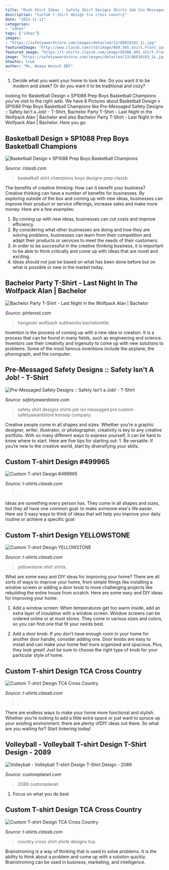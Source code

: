 ```yaml
---
title: "Rush Shirt Ideas : Safety Shirt Designs Shirts Job Isn Messaged Pre Custom Safetyawardstore Konsep Company"
description: "Custom t-shirt design tca cross country"
date: "2022-11-11"
categories:
- "ideas"
tags: ["ideas"]
images:
- "https://safetyawardstore.com/images/detailed/13/AD010183_1L.jpg"
featuredImage: "http://www.classb.com/ctd/image/660.565.shirt.Front.jpg?1502218204"
featured_image: "https://t-shirts.classb.com/image/99306.495.shirt.Front.jpg?1245957757"
image: "https://safetyawardstore.com/images/detailed/13/AD010183_1L.jpg"
ShowToc: true
author: "Ms. Amaya Wunsch DDS"
---
```



1. Decide what you want your home to look like. Do you want it to be modern and sleek? Or do you want it to be traditional and cozy?

	

		
looking for Basketball Design » SP1088 Prep Boys Basketball Champions you've visit to the right web. We have 8 Pictures about Basketball Design » SP1088 Prep Boys Basketball Champions like Pre-Messaged Safety Designs :: Safety Isn&#039;t a Job! - T-Shirt, Bachelor Party T-Shirt - Last Night in the Wolfpack Alan | Bachelor and also Bachelor Party T-Shirt - Last Night in the Wolfpack Alan | Bachelor. Here you go:
		
    
## Basketball Design » SP1088 Prep Boys Basketball Champions

<img loading=lazy src="http://www.classb.com/ctd/image/660.565.shirt.Front.jpg?1502218204" onerror="this.onerror=null;this.src='https://tse4.mm.bing.net/th?id=OIP.GYYEosj7xDyWk6tnwBoHQgHaG3&amp;pid=15.1';" alt="Basketball Design » SP1088 Prep Boys Basketball Champions">

_Source: classb.com_

>basketball shirt champions boys designs prep classb. 

	

The benefits of creative thinking: How can it benefit your business?
Creative thinking can have a number of benefits for businesses. By exploring outside of the box and coming up with new ideas, businesses can improve their product or service offerings, increase sales and make more money. Here are a few examples:
1. By coming up with new ideas, businesses can cut costs and improve efficiency.
2. By considering what other businesses are doing and how they are solving problems, businesses can learn from their competition and adapt their products or services to meet the needs of their customers.
3. In order to be successful in the creative thinking business, it is important to be able to think critically and come up with ideas that are novel and exciting.
4. Ideas should not just be based on what has been done before but on what is possible or new in the market today.

    
## Bachelor Party T-Shirt - Last Night In The Wolfpack Alan | Bachelor

<img loading=lazy src="https://i.pinimg.com/originals/48/70/23/4870234dfc091f939cf0100ae6c52525.jpg" onerror="this.onerror=null;this.src='https://tse2.mm.bing.net/th?id=OIP.rq1qjVtix28Mod-rX00qrwHaIF&amp;pid=15.1';" alt="Bachelor Party T-Shirt - Last Night in the Wolfpack Alan | Bachelor">

_Source: pinterest.com_

>hangover wolfpack subliworks bachelorette. 

	

Invention is the process of coming up with a new idea or creation. It is a process that can be found in many fields, such as engineering and science. Inventors use their creativity and ingenuity to come up with new solutions to problems. Some of the most famous inventions include the airplane, the phonograph, and the computer.

    
## Pre-Messaged Safety Designs :: Safety Isn&#039;t A Job! - T-Shirt

<img loading=lazy src="https://safetyawardstore.com/images/detailed/13/AD010183_1L.jpg" onerror="this.onerror=null;this.src='https://tse1.mm.bing.net/th?id=OIP.wP-24k5ZSqEOBAU_KcgwYgHaHa&amp;pid=15.1';" alt="Pre-Messaged Safety Designs :: Safety Isn&#039;t a Job! - T-Shirt">

_Source: safetyawardstore.com_

>safety shirt designs shirts job isn messaged pre custom safetyawardstore konsep company. 

	

Creative people come in all shapes and sizes. Whether you’re a graphic designer, writer, illustrator, or photographer, creativity is key to any creative portfolio. With so many different ways to express yourself, it can be hard to know where to start. Here are five tips for starting out: 1. Be versatile: If you’re new to the creative world, start by diversifying your skills.

    
## Custom T-shirt Design #499965

<img loading=lazy src="https://t-shirts.classb.com/image/499965.495.shirt.Front.jpg?1320328443" onerror="this.onerror=null;this.src='https://tse3.mm.bing.net/th?id=OIP.UL22j4WZ2yGhQLJ8Odm3JQHaG3&amp;pid=15.1';" alt="Custom T-shirt Design #499965">

_Source: t-shirts.classb.com_

>. 

	

Ideas are something every person has. They come in all shapes and sizes, but they all have one common goal: to make someone else's life easier. Here are 5 easy ways to think of ideas that will help you improve your daily routine or achieve a specific goal: 

    
## Custom T-shirt Design YELLOWSTONE

<img loading=lazy src="https://t-shirts.classb.com/image/83961.495.shirt.Front.jpg?1242744362" onerror="this.onerror=null;this.src='https://tse1.mm.bing.net/th?id=OIP.CcfaZtMUvJ0Hk9OpP-oQ_QHaG3&amp;pid=15.1';" alt="Custom T-shirt Design YELLOWSTONE">

_Source: t-shirts.classb.com_

>yellowstone shirt shirts. 

	

What are some easy and DIY ideas for improving your home?
There are all sorts of ways to improve your home, from simple things like installing a window screen or adding a door knob to more challenging projects like rebuilding the entire house from scratch. Here are some easy and DIY ideas for improving your home: 
1. Add a window screen: When temperatures get too warm inside, add an extra layer of insulation with a window screen. Window screens can be ordered online or at most stores. They come in various sizes and colors, so you can find one that fit your needs best.

2. Add a door knob: If you don’t have enough room in your home for another door handle, consider adding one. Door knobs are easy to install and can make your home feel more organized and spacious. Plus, they look great! Just be sure to choose the right type of knob for your particular style of home.

    
## Custom T-shirt Design TCA Cross Country

<img loading=lazy src="https://t-shirts.classb.com/image/99306.495.shirt.Front.jpg?1245957757" onerror="this.onerror=null;this.src='https://tse2.mm.bing.net/th?id=OIP.3Uz2BnQQf2LtaJRGTscYvQHaG3&amp;pid=15.1';" alt="Custom T-shirt Design TCA Cross Country">

_Source: t-shirts.classb.com_

>. 

	

There are endless ways to make your home more functional and stylish. Whether you’re looking to add a little extra space or just want to spruce up your existing environment, there are plenty ofDIY ideas out there. So what are you waiting for? Start tinkering today!

    
## Volleyball - Volleyball T-shirt Design T-Shirt Design - 2089

<img loading=lazy src="https://customplanet.com/tshirtecommerce/templatesPreview/Collins-Volleyball-T-Shirts11.png" onerror="this.onerror=null;this.src='https://tse4.mm.bing.net/th?id=OIP.QNs9esr98Tf6OTT9LA5D5gHaHa&amp;pid=15.1';" alt="Volleyball - Volleyball T-shirt Design T-Shirt Design - 2089">

_Source: customplanet.com_

>2089 customplanet. 

	

1. Focus on what you do best

    
## Custom T-shirt Design TCA Cross Country

<img loading=lazy src="http://t-shirts.classb.com/image/99306.495.shirt.Front.jpg?1245957757" onerror="this.onerror=null;this.src='https://tse2.mm.bing.net/th?id=OIP.fgXcdHTKd_c6X817-Ad2NQHaG3&amp;pid=15.1';" alt="Custom T-shirt Design TCA Cross Country">

_Source: t-shirts.classb.com_

>country cross shirt shirts designs tca. 

	

Brainstroming is a way of thinking that is used to solve problems. It is the ability to think about a problem and come up with a solution quickly. Brainstroming can be used in business, marketing, and intelligence.

